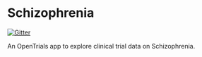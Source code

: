 # Schizophrenia

[![Gitter](https://img.shields.io/gitter/room/opentrials/chat.svg)](https://gitter.im/opentrials/chat)

An OpenTrials app to explore clinical trial data on Schizophrenia.
